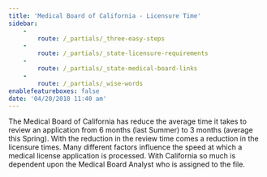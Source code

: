 ```yaml
---
title: 'Medical Board of California - Licensure Time'
sidebar:
    -
        route: /_partials/_three-easy-steps
    -
        route: /_partials/_state-licensure-requirements
    -
        route: /_partials/_state-medical-board-links
    -
        route: /_partials/_wise-words
enablefeatureboxes: false
date: '04/20/2010 11:40 am'
---
```


<p>The Medical Board of California has reduce the average time it takes to review an application from 6 months (last Summer) to 3 months (average this Spring). With the reduction in the review time comes a reduction in the licensure times. Many different factors influence the speed at which a medical license application is processed. With California so much is dependent upon the Medical Board Analyst who is assigned to the file.</p>